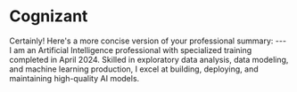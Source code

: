 # Cognizant
Certainly! Here's a more concise version of your professional summary:  ---  I am an Artificial Intelligence professional with specialized training completed in April 2024. Skilled in exploratory data analysis, data modeling, and machine learning production, I excel at building, deploying, and maintaining high-quality AI models.
